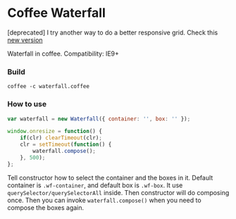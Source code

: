# Coffee Waterfall

[deprecated] I try another way to do a better responsive grid. Check this [new version](https://github.com/leozdgao/responsive_waterfall.git)

Waterfall in coffee. Compatibility: IE9+

### Build

```shell
coffee -c waterfall.coffee
```

### How to use

```javascript
var waterfall = new Waterfall({ container: '', box: '' });

window.onresize = function() {
    if(clr) clearTimeout(clr);
    clr = setTimeout(function() {
        waterfall.compose();
    }, 500);
};
```

Tell constructor how to select the container and the boxes in it. Default container is `.wf-container`, and default box is `.wf-box`. It use `querySelector/querySelectorAll` inside. Then constructor will do composing once. Then you can invoke `waterfall.compose()` when you need to compose the boxes again.
